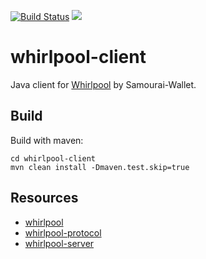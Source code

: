 [![Build Status](https://travis-ci.org/Samourai-Wallet/whirlpool-client.svg?branch=develop)](https://travis-ci.org/Samourai-Wallet/whirlpool-client)
[![](https://jitpack.io/v/Samourai-Wallet/whirlpool-client.svg)](https://jitpack.io/#Samourai-Wallet/whirlpool-client)

# whirlpool-client

Java client for [Whirlpool](https://github.com/Samourai-Wallet/Whirlpool) by Samourai-Wallet.

## Build
Build with maven:
```
cd whirlpool-client
mvn clean install -Dmaven.test.skip=true
```

## Resources
 * [whirlpool](https://github.com/Samourai-Wallet/Whirlpool)
 * [whirlpool-protocol](https://github.com/Samourai-Wallet/whirlpool-protocol)
 * [whirlpool-server](https://github.com/Samourai-Wallet/whirlpool-server)
 